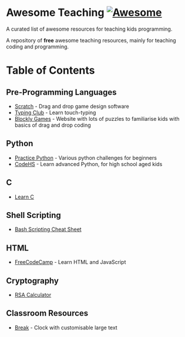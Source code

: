 # Awesome Teaching [![Awesome](https://cdn.rawgit.com/sindresorhus/awesome/d7305f38d29fed78fa85652e3a63e154dd8e8829/media/badge.svg)](https://github.com/sindresorhus/awesome)
A curated list of awesome resources for teaching kids programming. 

A repository of **free** awesome teaching resources, mainly for teaching coding and programming.

# Table of Contents
<!--ts-->

<!--te-->

## Pre-Programming Languages

- [Scratch](https://scratch.mit.edu/) - Drag and drop game design software
- [Typing Club](https://www.typingclub.com/) - Learn touch-typing
- [Blockly Games](https://blockly.games/) - Website with lots of puzzles to familiarise kids with basics of drag and drop coding

## Python

- [Practice Python](https://practicepython.org) - Various python challenges for beginners
- [CodeHS](https://codehs.com/) - Learn advanced Python, for high school aged kids

## C

- [Learn C](https://www.learn-c.org/)

## Shell Scripting

- [Bash Scripting Cheat Sheet](https://devhints.io/bash)

## HTML

- [FreeCodeCamp](https://www.freecodecamp.org/) - Learn HTML and JavaScript

## Cryptography

- [RSA Calculator](https://www.cs.drexel.edu/~jpopyack/IntroCS/HW/RSAWorksheet.html)

## Classroom Resources

- [Break](https://masterdracula.com/break/) - Clock with customisable large text
